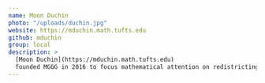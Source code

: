 ```yaml
---
name: Moon Duchin
photo: "/uploads/duchin.jpg"
website: https://mduchin.math.tufts.edu
github: mduchin
group: local
description: >
  [Moon Duchin](https://mduchin.math.tufts.edu)
  founded MGGG in 2016 to focus mathematical attention on redistricting. Her areas of mathematical expertise are in geometry, topology, and dynamical systems. Her affiliations at Tufts University include [Mathematics](http://math.tufts.edu), [STS](http://as.tufts.edu/sts/), and the [Tisch College of Civic Life](http://tischcollege.tufts.edu).
---
```

